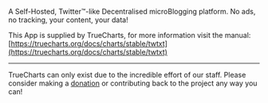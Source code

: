 A Self-Hosted, Twitter™-like Decentralised microBlogging platform. No ads, no tracking, your content, your data!

This App is supplied by TrueCharts, for more information visit the manual: [https://truecharts.org/docs/charts/stable/twtxt](https://truecharts.org/docs/charts/stable/twtxt)

---

TrueCharts can only exist due to the incredible effort of our staff.
Please consider making a [donation](https://truecharts.org/docs/about/sponsor) or contributing back to the project any way you can!
